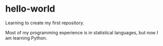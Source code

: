# hello-world
Learning to create my first repository. 

Most of my programming experience is in statistical languages, but now I am learning Python.
